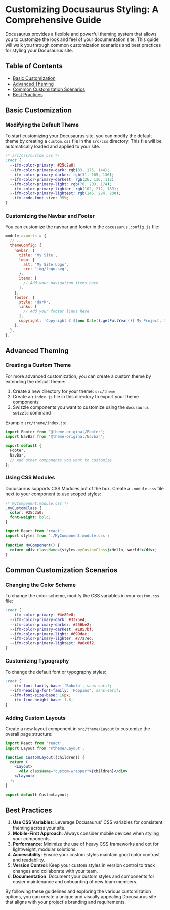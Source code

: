 # Customizing Docusaurus Styling: A Comprehensive Guide

Docusaurus provides a flexible and powerful theming system that allows you to customize the look and feel of your documentation site. This guide will walk you through common customization scenarios and best practices for styling your Docusaurus site.

## Table of Contents

- [Basic Customization](#basic-customization)
- [Advanced Theming](#advanced-theming)
- [Common Customization Scenarios](#common-customization-scenarios)
- [Best Practices](#best-practices)

## Basic Customization

### Modifying the Default Theme

To start customizing your Docusaurus site, you can modify the default theme by creating a `custom.css` file in the `src/css` directory. This file will be automatically loaded and applied to your site.

```css
/* src/css/custom.css */
:root {
  --ifm-color-primary: #25c2a0;
  --ifm-color-primary-dark: rgb(33, 175, 144);
  --ifm-color-primary-darker: rgb(31, 165, 136);
  --ifm-color-primary-darkest: rgb(26, 136, 112);
  --ifm-color-primary-light: rgb(70, 203, 174);
  --ifm-color-primary-lighter: rgb(102, 212, 189);
  --ifm-color-primary-lightest: rgb(146, 224, 208);
  --ifm-code-font-size: 95%;
}
```

### Customizing the Navbar and Footer

You can customize the navbar and footer in the `docusaurus.config.js` file:

```js
module.exports = {
  // ...
  themeConfig: {
    navbar: {
      title: 'My Site',
      logo: {
        alt: 'My Site Logo',
        src: 'img/logo.svg',
      },
      items: [
        // Add your navigation items here
      ],
    },
    footer: {
      style: 'dark',
      links: [
        // Add your footer links here
      ],
      copyright: `Copyright © ${new Date().getFullYear()} My Project, Inc.`,
    },
  },
};
```

## Advanced Theming

### Creating a Custom Theme

For more advanced customization, you can create a custom theme by extending the default theme:

1. Create a new directory for your theme: `src/theme`
2. Create an `index.js` file in this directory to export your theme components
3. Swizzle components you want to customize using the `docusaurus swizzle` command

Example `src/theme/index.js`:

```js
import Footer from '@theme-original/Footer';
import NavBar from '@theme-original/Navbar';

export default {
  Footer,
  NavBar,
  // Add other components you want to customize
};
```

### Using CSS Modules

Docusaurus supports CSS Modules out of the box. Create a `.module.css` file next to your component to use scoped styles:

```css
/* MyComponent.module.css */
.myCustomClass {
  color: #25c2a0;
  font-weight: bold;
}
```

```jsx
import React from 'react';
import styles from './MyComponent.module.css';

function MyComponent() {
  return <div className={styles.myCustomClass}>Hello, world!</div>;
}
```

## Common Customization Scenarios

### Changing the Color Scheme

To change the color scheme, modify the CSS variables in your `custom.css` file:

```css
:root {
  --ifm-color-primary: #4e89e8;
  --ifm-color-primary-dark: #3375e4;
  --ifm-color-primary-darker: #256be2;
  --ifm-color-primary-darkest: #1857bf;
  --ifm-color-primary-light: #699dec;
  --ifm-color-primary-lighter: #77a7ed;
  --ifm-color-primary-lightest: #a0c0f2;
}
```

### Customizing Typography

To change the default font or typography styles:

```css
:root {
  --ifm-font-family-base: 'Roboto', sans-serif;
  --ifm-heading-font-family: 'Poppins', sans-serif;
  --ifm-font-size-base: 16px;
  --ifm-line-height-base: 1.6;
}
```

### Adding Custom Layouts

Create a new layout component in `src/theme/Layout` to customize the overall page structure:

```jsx
import React from 'react';
import Layout from '@theme/Layout';

function CustomLayout({children}) {
  return (
    <Layout>
      <div className="custom-wrapper">{children}</div>
    </Layout>
  );
}

export default CustomLayout;
```

## Best Practices

1. **Use CSS Variables**: Leverage Docusaurus' CSS variables for consistent theming across your site.
2. **Mobile-First Approach**: Always consider mobile devices when styling your components.
3. **Performance**: Minimize the use of heavy CSS frameworks and opt for lightweight, modular solutions.
4. **Accessibility**: Ensure your custom styles maintain good color contrast and readability.
5. **Version Control**: Keep your custom styles in version control to track changes and collaborate with your team.
6. **Documentation**: Document your custom styles and components for easier maintenance and onboarding of new team members.

By following these guidelines and exploring the various customization options, you can create a unique and visually appealing Docusaurus site that aligns with your project's branding and requirements.